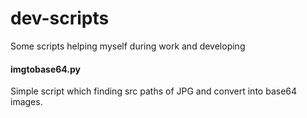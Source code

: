 # dev-scripts

Some scripts helping myself during work and developing

#### imgtobase64.py

Simple script which finding src paths of JPG and convert into base64 images.